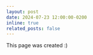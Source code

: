 ```yaml
---
layout: post
date: 2024-07-23 12:00:00-0200
inline: true
related_posts: false
---
```


This page was created :)